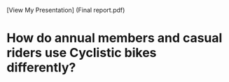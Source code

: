 [View My Presentation]
(Final report.pdf)

# How do annual members and casual riders use Cyclistic bikes differently?
